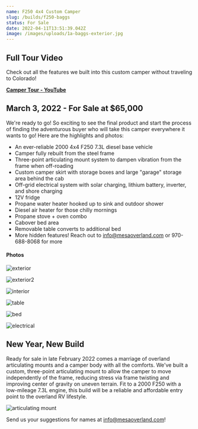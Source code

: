 ```yaml
---
name: F250 4x4 Custom Camper
slug: /builds/f250-baggs
status: For Sale
date: 2022-04-11T13:51:39.042Z
image: /images/uploads/1a-baggs-exterior.jpg
---
```

## Full Tour Video

Check out all the features we built into this custom camper without traveling to Colorado!

**[Camper Tour - YouTube](https://youtu.be/PbVWl_H8sok)**

## March 3, 2022 - For Sale at $65,000

We're ready to go! So exciting to see the final product and start the process of finding the adventurous buyer who will take this camper everywhere it wants to go! Here are the highlights and photos:

* An ever-reliable 2000 4x4 F250 7.3L diesel base vehicle
* Camper fully rebuilt from the steel frame
* Three-point articulating mount system to dampen vibration from the frame when off-roading
* Custom camper skirt with storage boxes and large "garage" storage area behind the cab
* Off-grid electrical system with solar charging, lithium battery, inverter, and shore charging
* 12V fridge
* Propane water heater hooked up to sink and outdoor shower
* Diesel air heater for those chilly mornings
* Propane stove + oven combo
* Cabover bed area
* Removable table converts to additional bed
* More hidden features! Reach out to info@mesaoverland.com or 970-688-8068 for more

#### Photos

![exterior](/images/uploads/1a-baggs-exterior.jpg "exterior")

![exterior2](/images/uploads/1b-baggs-exterior.jpg "exterior2")

![interior](/images/uploads/2-baggs-interior.jpg "interior")

![table](/images/uploads/5-baggs-table.jpg "table")

![bed](/images/uploads/7-baggs-upper-bed.jpg "bed")

![electrical](/images/uploads/9-baggs-electrical.jpg "electrical")

## New Year, New Build

Ready for sale in late February 2022 comes a marriage of overland articulating mounts and a camper body with all the comforts. We've built a custom, three-point articulating mount to allow the camper to move independently of the frame, reducing stress via frame twisting and improving center of gravity on uneven terrain. Fit to a 2000 F250 with a low-mileage 7.3L engine, this build will be a reliable and affordable entry point to the overland RV lifestyle.

![articulating mount](/images/uploads/baggs-articulating-mount.jpg "articulating mount")

Send us your suggestions for names at info@mesaoverland.com!